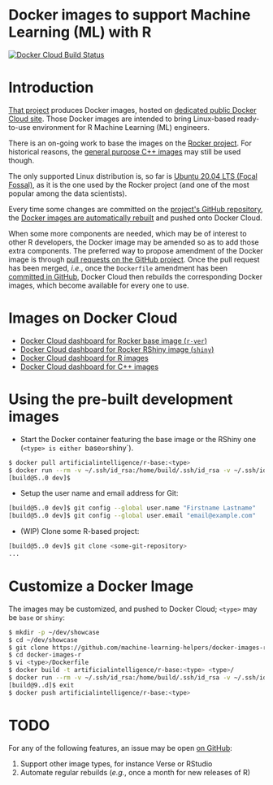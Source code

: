 Docker images to support Machine Learning (ML) with R
=====================================================

[![Docker Cloud Build Status](https://img.shields.io/docker/cloud/build/artificialintelligence/r-base)](https://hub.docker.com/repository/docker/artificialintelligence/r-base/general)

# Introduction
[That project](https://github.com/machine-learning-helpers/docker-images-r)
produces Docker images, hosted on [dedicated
public Docker Cloud site](https://cloud.docker.com/u/bigdatadevelopment/repository/docker/artificialintelligence/r-base).
Those Docker images are intended to bring Linux-based ready-to-use environment
for R Machine Learning (ML) engineers.

There is an on-going work to base the images on the
[Rocker project](https://github.com/rocker-org/rocker-versioned2).
For historical reasons, the
[general purpose C++ images](https://github.com/cpp-projects-showcase/docker-images)
may still be used though.

The only supported Linux distribution is, so far is
[Ubuntu 20.04 LTS (Focal Fossal)](http://releases.ubuntu.com/20.04/),
as it is the one used by the Rocker project (and one of the most
popular among the data scientists).

Every time some changes are committed on the [project's GitHub
repository](https://github.com/machine-learning-helpers/docker-images-r),
the [Docker images are automatically
rebuilt](https://cloud.docker.com/u/artificialintelligence/repository/docker/artificialintelligence/r-base/timeline)
and pushed onto Docker Cloud.

When some more components are needed, which may be of interest to other
R developers, the Docker image may be amended so as to add those extra
components.
The preferred way to propose amendment of the Docker image is through
[pull requests on the GitHub
project](https://github.com/machine-learning-helpers/docker-images-r/pulls).
Once the pull request has been merged, _i.e._, once the `Dockerfile` amendment
has been [committed in
GitHub](https://github.com/machine-learning-helpers/docker-images-r/commits/master),
Docker Cloud then rebuilds the corresponding Docker images, which become
available for every one to use.

# Images on Docker Cloud
* [Docker Cloud dashboard for Rocker base image (`r-ver`)](https://hub.docker.com/r/rocker/r-ver)
* [Docker Cloud dashboard for Rocker RShiny image (`shiny`)](https://hub.docker.com/r/rocker/shiny)
* [Docker Cloud dashboard for R images](https://cloud.docker.com/u/artificialintelligence/repository/docker/artificialintelligence/r-base)
* [Docker Cloud dashboard for C++ images](https://cloud.docker.com/u/cpppythondevelopment/repository/docker/cpppythondevelopment/base)

# Using the pre-built development images
* Start the Docker container featuring the base image or the RShiny one
  (`<type> is either `base` or `shiny`).
```bash
$ docker pull artificialintelligence/r-base:<type>
$ docker run --rm -v ~/.ssh/id_rsa:/home/build/.ssh/id_rsa -v ~/.ssh/id_rsa.pub:/home/build/.ssh/id_rsa.pub -it artificialintelligence/r-base:<type>
[build@5..0 dev]$ 
```

* Setup the user name and email address for Git:
```bash
[build@5..0 dev]$ git config --global user.name "Firstname Lastname"
[build@5..0 dev]$ git config --global user.email "email@example.com"
```

* (WIP) Clone some R-based project:
```bash
[build@5..0 dev]$ git clone <some-git-repository>
...
```

# Customize a Docker Image
The images may be customized, and pushed to Docker Cloud;
`<type>` may be `base` or `shiny`:

```bash
$ mkdir -p ~/dev/showcase
$ cd ~/dev/showcase
$ git clone https://github.com/machine-learning-helpers/docker-images-r.git docker-images-r
$ cd docker-images-r
$ vi <type>/Dockerfile
$ docker build -t artificialintelligence/r-base:<type> <type>/
$ docker run --rm -v ~/.ssh/id_rsa:/home/build/.ssh/id_rsa -v ~/.ssh/id_rsa.pub:/home/build/.ssh/id_rsa.pub -it artificialintelligence/r-base:<type>
[build@9..d]$ exit
$ docker push artificialintelligence/r-base:<type>
```

# TODO
For any of the following features, an issue may be open
[on GitHub](https://github.com/machine-learning-helpers/docker-images-r/issues):
1. Support other image types, for instance Verse or RStudio
2. Automate regular rebuilds (_e.g._, once a month for new releases of R)



